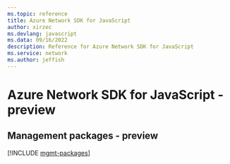 ```yaml
---
ms.topic: reference
title: Azure Network SDK for JavaScript
author: xirzec
ms.devlang: javascript
ms.data: 09/16/2022
description: Reference for Azure Network SDK for JavaScript
ms.service: network
ms.author: jeffish
---
```

# Azure Network SDK for JavaScript - preview

## Management packages - preview
[!INCLUDE [mgmt-packages](network-mgmt-index.md)]